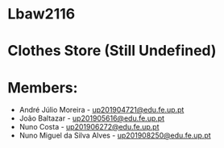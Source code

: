 # Lbaw2116

# Clothes Store (Still Undefined)

# Members:

- André Júlio Moreira - up201904721@edu.fe.up.pt
- João Baltazar - up201905616@edu.fe.up.pt
- Nuno Costa - up201906272@edu.fe.up.pt
- Nuno Miguel da Silva Alves - up201908250@edu.fe.up.pt
